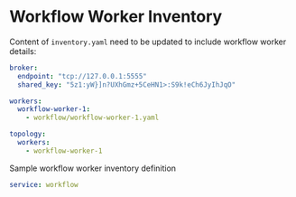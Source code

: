 # Workflow Worker Inventory

Content of `inventory.yaml` need to be updated to include workflow worker details:

``` yaml title="inventory.yaml"
broker: 
  endpoint: "tcp://127.0.0.1:5555" 
  shared_key: "5z1:yW}]n?UXhGmz+5CeHN1>:S9k!eCh6JyIhJqO"

workers:
  workflow-worker-1: 
    - workflow/workflow-worker-1.yaml

topology: 
  workers: 
    - workflow-worker-1
```

Sample workflow worker inventory definition

``` yaml title="workflowworkflow-worker-1.yaml"
service: workflow
```
